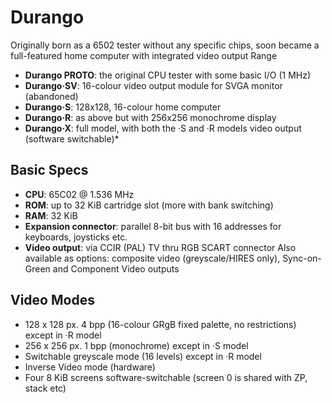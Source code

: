 # Durango

Originally born as a 6502 tester without any specific chips, soon became a full-featured home computer with integrated video output
Range

* **Durango PROTO**: the original CPU tester with some basic I/O (1 MHz)
* **Durango·SV**: 16-colour video output module for SVGA monitor (abandoned)
* **Durango·S**: 128x128, 16-colour home computer
* **Durango·R**: as above but with 256x256 monochrome display
* **Durango·X**: full model, with both the ·S and ·R models video output (software switchable)*

## Basic Specs

* **CPU**: 65C02 @ 1.536 MHz
* **ROM**: up to 32 KiB cartridge slot (more with bank switching)
* **RAM**: 32 KiB
* **Expansion connector**: parallel 8-bit bus with 16 addresses for keyboards, joysticks etc.
* **Video output**: via CCIR (PAL) TV thru RGB SCART connector
    Also available as options: composite video (greyscale/HIRES only), Sync-on-Green and Component Video outputs

## Video Modes


* 128 x 128 px. 4 bpp (16-colour GRgB fixed palette, no restrictions) except in ·R model
* 256 x 256 px. 1 bpp (monochrome) except in ·S model
* Switchable greyscale mode (16 levels) except in ·R model
* Inverse Video mode (hardware)
* Four 8 KiB screens software-switchable (screen 0 is shared with ZP, stack etc)
